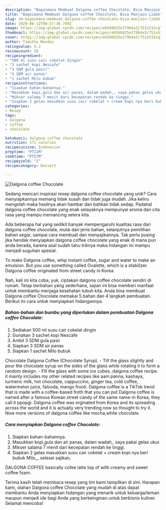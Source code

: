 ```yaml
---
description: "Bagaimana Membuat Dalgona coffee Chocolate, Bisa Manjain Lidah"
title: "Bagaimana Membuat Dalgona coffee Chocolate, Bisa Manjain Lidah"
slug: 44-bagaimana-membuat-dalgona-coffee-chocolate-bisa-manjain-lidah
date: 2020-06-12T08:57:36.749Z
image: https://img-global.cpcdn.com/recipes/eb560d25e179b4a3/751x532cq70/dalgona-coffee-chocolate-foto-resep-utama.jpg
thumbnail: https://img-global.cpcdn.com/recipes/eb560d25e179b4a3/751x532cq70/dalgona-coffee-chocolate-foto-resep-utama.jpg
cover: https://img-global.cpcdn.com/recipes/eb560d25e179b4a3/751x532cq70/dalgona-coffee-chocolate-foto-resep-utama.jpg
author: Timothy Mendez
ratingvalue: 4.3
reviewcount: 10
recipeingredient:
- "500 ml susu cair cokelat dingin"
- "3 sachet kopi Nescafe"
- "3 SDM gula pasir"
- "3 SDM air panas"
- "1 sachet Milo bubuk"
recipeinstructions:
- "Siapkan bahan-bahannya."
- "Masukkan kopi,gula dan air panas, dalam wadah,, saya pakai gelas ukur."
- "Mikser salama 7 menit dari kecepatan rendah ke tinggi."
- "Siapkan 2 gelas masukkan susu cair cokelat + cream kopi nya beri bubuk Milo,,, selesai sajikan,"
categories:
- Resep
tags:
- dalgona
- coffee
- chocolate

katakunci: dalgona coffee chocolate 
nutrition: 171 calories
recipecuisine: Indonesian
preptime: "PT11M"
cooktime: "PT57M"
recipeyield: "2"
recipecategory: Dessert

---
```



![Dalgona coffee Chocolate](https://img-global.cpcdn.com/recipes/eb560d25e179b4a3/751x532cq70/dalgona-coffee-chocolate-foto-resep-utama.jpg)

Sedang mencari inspirasi resep dalgona coffee chocolate yang unik? Cara menyiapkannya memang tidak susah dan tidak juga mudah. Jika keliru mengolah maka hasilnya akan hambar dan bahkan tidak sedap. Padahal dalgona coffee chocolate yang enak selayaknya mempunyai aroma dan cita rasa yang mampu memancing selera kita.

Ada beberapa hal yang sedikit banyak mempengaruhi kualitas rasa dari dalgona coffee chocolate, mulai dari jenis bahan, selanjutnya pemilihan bahan segar, sampai cara membuat dan menyajikannya. Tak perlu pusing jika hendak menyiapkan dalgona coffee chocolate yang enak di mana pun anda berada, karena asal sudah tahu triknya maka hidangan ini mampu menjadi suguhan spesial.

To make Dalgona coffee, whip instant coffee, sugar and water to make an emulsion. But you use something called Ovalette, which is a stabilizer. Dalgona coffee originated from street candy in Korea.


Nah, kali ini kita coba, yuk, ciptakan dalgona coffee chocolate sendiri di rumah. Tetap berbahan yang sederhana, sajian ini bisa memberi manfaat untuk membantu menjaga kesehatan tubuh kita. Anda bisa membuat Dalgona coffee Chocolate memakai 5 bahan dan 4 langkah pembuatan. Berikut ini cara untuk menyiapkan hidangannya.

<!--inarticleads1-->

##### Bahan-bahan dan bumbu yang diperlukan dalam pembuatan Dalgona coffee Chocolate:

1. Sediakan 500 ml susu cair cokelat dingin
1. Gunakan 3 sachet kopi Nescafe
1. Ambil 3 SDM gula pasir
1. Siapkan 3 SDM air panas
1. Siapkan 1 sachet Milo bubuk


Chocolate Dalgona Coffee (Chocolate Syrup). - Tilt the glass slightly and pour the chocolate syrup on the sides of the glass while rotating it to form a random design. - Fill the glass with some ice cubes..dalgona coffee recipe. it mainly includes my other related recipes like aam panna, kashaya, turmeric milk, hot chocolate, cappuccino, ginger tea, cold coffee, watermelon juice, falooda, mango frooti. Dalgona coffee is a TikTok trend that is made with a coffee-based froth that you can put Dalgona coffee is named after a famous Korean street candy of the same name-in Korea, they call it ppopgi. Dalgona coffee was orginated from Korea and its spreading across the world and it is actually very trending now so thought to try it. Now more versions of dalgona coffee like mocha,white chocolate. 

<!--inarticleads2-->

##### Cara menyiapkan Dalgona coffee Chocolate:

1. Siapkan bahan-bahannya.
1. Masukkan kopi,gula dan air panas, dalam wadah,, saya pakai gelas ukur.
1. Mikser salama 7 menit dari kecepatan rendah ke tinggi.
1. Siapkan 2 gelas masukkan susu cair cokelat + cream kopi nya beri bubuk Milo,,, selesai sajikan,


DALGONA COFFEE basically cofee latte top of with creamy and sweet coffee foam. 

Terima kasih telah membaca resep yang tim kami tampilkan di sini. Harapan kami, olahan Dalgona coffee Chocolate yang mudah di atas dapat membantu Anda menyiapkan hidangan yang menarik untuk keluarga/teman maupun menjadi ide bagi Anda yang berkeinginan untuk berbisnis kuliner. Selamat mencoba!
